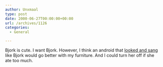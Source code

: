 ```yaml
---
author: Unxmaal
type: post
date: 2000-06-27T00:00:00+00:00
url: /archives/1126
categories:
  - General

---
```

Bjork is cute. I want Bjork. However, I think an android that [looked and sang][1] like Bjork would go better with my furniture. And I could turn her off if she ate too much.

 [1]: http://www.scifi.com/exposure/frameup/allisfull.html